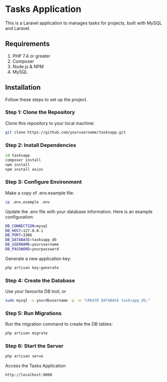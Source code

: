 # Tasks Application

This is a Laravel application to manages tasks for projects, built with MySQL and Laravel. 

## Requirements

1. PHP 7.4 or greater
2. Composer
3. Node.js & NPM
4. MySQL

## Installation

Follow these steps to set up the project.

### Step 1: Clone the Repository

Clone this repository to your local machine:
```bash
git clone https://github.com/yourusername/tasksapp.git
```

### Step 2: Install Dependencies
```bash
cd tasksapp
composer install
npm install
npm install axios
```

### Step 3: Configure Environment
Make a copy of .env.example file:
```bash
cp .env.example .env
```

Update the .env file with your database information. Here is an example configuration:
```bash
DB_CONNECTION=mysql
DB_HOST=127.0.0.1
DB_PORT=3306
DB_DATABASE=tasksapp_db
DB_USERNAME=yourusername
DB_PASSWORD=yourpassword
```

Generate a new application key:
```bash
php artisan key:generate
```

### Step 4: Create the Database
Use your favourite DB tool, or
```bash
sudo mysql -u yourdbusername -p -e "CREATE DATABASE tasksapp_db;"
```

### Step 5: Run Migrations
Run the migration command to create the DB tables:
```bash
php artisan migrate
```

### Step 6: Start the Server
```bash
php artisan serve
```
Access the Tasks Application
```bash
http://localhost:8000
```
